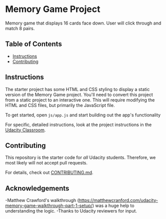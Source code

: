 # Memory Game Project

Memory game that displays 16 cards face down. User will click through and match 8 pairs.

## Table of Contents

* [Instructions](#instructions)
* [Contributing](#contributing)

## Instructions

The starter project has some HTML and CSS styling to display a static version of the Memory Game project. You'll need to convert this project from a static project to an interactive one. This will require modifying the HTML and CSS files, but primarily the JavaScript file.

To get started, open `js/app.js` and start building out the app's functionality

For specific, detailed instructions, look at the project instructions in the [Udacity Classroom](https://classroom.udacity.com/me).

## Contributing

This repository is the starter code for _all_ Udacity students. Therefore, we most likely will not accept pull requests.

For details, check out [CONTRIBUTING.md](CONTRIBUTING.md).

## Acknowledgements 

-Matthew Crawford's walkthrough (https://matthewcranford.com/udacity-memory-game-walkthrough-part-1-setup/) was a huge help to understanding the logic.
-Thanks to Udacity reviewers for input.